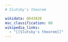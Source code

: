 ```yaml
---
# Slutsky's theorem

wikidata: Q643826
msc_classification: 60
wikipedia_links:
  - "[[Slutsky's theorem]]"
---
```

